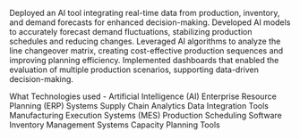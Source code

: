 Deployed an AI tool integrating real-time data from production, inventory, and demand forecasts for enhanced decision-making.
Developed AI models to accurately forecast demand fluctuations, stabilizing production schedules and reducing changes.
Leveraged AI algorithms to analyze the line changeover matrix, creating cost-effective production sequences and improving planning efficiency.
Implemented dashboards that enabled the evaluation of multiple production scenarios, supporting data-driven decision-making.

What Technologies used -
Artificial Intelligence (AI)
Enterprise Resource Planning (ERP) Systems
Supply Chain Analytics
Data Integration Tools
Manufacturing Execution Systems (MES)
Production Scheduling Software
Inventory Management Systems
Capacity Planning Tools
